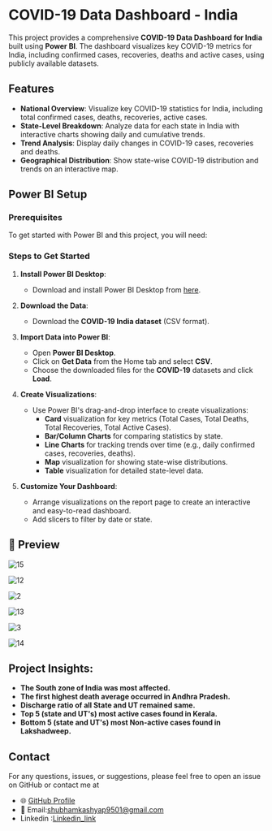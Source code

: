 # COVID-19 Data Dashboard - India

This project provides a comprehensive **COVID-19 Data Dashboard for India** built using **Power BI**. The dashboard visualizes key COVID-19 metrics for India, including confirmed cases, recoveries, deaths and active cases, using publicly available datasets.

## Features

- **National Overview**: Visualize key COVID-19 statistics for India, including total confirmed cases, deaths, recoveries, active cases.
- **State-Level Breakdown**: Analyze data for each state in India with interactive charts showing daily and cumulative trends.
- **Trend Analysis**: Display daily changes in COVID-19 cases, recoveries and deaths.
- **Geographical Distribution**: Show state-wise COVID-19 distribution and trends on an interactive map.

## Power BI Setup

### Prerequisites

To get started with Power BI and this project, you will need:

### Steps to Get Started

1. **Install Power BI Desktop**:
   - Download and install Power BI Desktop from [here](https://powerbi.microsoft.com/desktop/).

2. **Download the Data**:
   - Download the **COVID-19 India dataset** (CSV format).

3. **Import Data into Power BI**:
   - Open **Power BI Desktop**.
   - Click on **Get Data** from the Home tab and select **CSV**.
   - Choose the downloaded files for the **COVID-19** datasets and click **Load**.

6. **Create Visualizations**:
   - Use Power BI's drag-and-drop interface to create visualizations:
     - **Card** visualization for key metrics (Total Cases, Total Deaths, Total Recoveries, Total Active Cases).
     - **Bar/Column Charts** for comparing statistics by state.
     - **Line Charts** for tracking trends over time (e.g., daily confirmed cases, recoveries, deaths).
     - **Map** visualization for showing state-wise distributions.
     - **Table** visualization for detailed state-level data.
  
7. **Customize Your Dashboard**:
   - Arrange visualizations on the report page to create an interactive and easy-to-read dashboard.
   - Add slicers to filter by date or state.


## 📸 Preview  





![15](https://github.com/user-attachments/assets/35ce5979-904e-48fb-88f6-713a09f1c441)




![12](https://github.com/user-attachments/assets/68193485-b2f0-4ea8-b233-358a24e09ee8)



![2](https://github.com/user-attachments/assets/f2ef2a7a-31ca-4089-b07f-edbb3b742527)



![13](https://github.com/user-attachments/assets/5035e847-03a0-4390-87f5-5889a5b2604a)




![3](https://github.com/user-attachments/assets/ba83110d-f5db-44da-a254-8ade204e3e91)





![14](https://github.com/user-attachments/assets/a2a13332-12c1-4091-b01a-c75723a51f9d)
 




## Project Insights:

- **The South zone of India was most affected.**
- **The first highest death average occurred in Andhra Pradesh.**
- **Discharge ratio of all State and UT remained same.**
- **Top 5 (state and UT's) most active cases found in Kerala.**
- **Bottom 5 (state and UT's) most Non-active cases found in Lakshadweep.**


## Contact

For any questions, issues, or suggestions, please feel free to open an issue on GitHub or contact me at 

- 🌐 [GitHub Profile](https://github.com/ShubhamKumar0786https://github.com/ShubhamKumar0786)  
- 📧 Email:shubhamkashyap9501@gmail.com
- Linkedin :[Linkedin_link](https://www.linkedin.com/in/shubham9797/)




